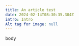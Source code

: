 ```yaml
---
title: An article test
date: 2024-02-14T08:30:35.304Z
intro: Intro
Alt tag for image: null
---
```

b﻿ody